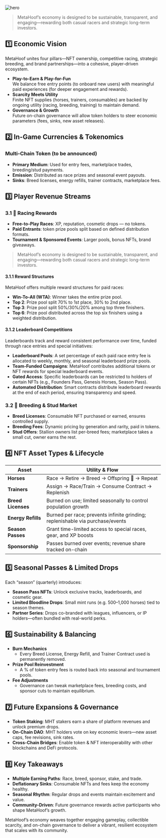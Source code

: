 ![hero](/img/banners/GAME_ECONOMY.png)

> MetaHoof’s economy is designed to be sustainable, transparent, and engaging—rewarding both casual racers and strategic long-term investors.

## 1️⃣ Economic Vision

MetaHoof unites four pillars—NFT ownership, competitive racing, strategic breeding, and brand partnerships—into a cohesive, player-driven ecosystem.

- **Play-to-Earn & Play-for-Fun**  
  We balance free entry points (to onboard new users) with meaningful paid experiences (for deeper engagement and rewards).
- **Scarcity Meets Utility**  
  Finite NFT supplies (horses, trainers, consumables) are backed by ongoing utility (racing, breeding, training) to maintain demand.
- **Governance & Growth**  
  Future on-chain governance will allow token holders to steer economic parameters (fees, sinks, new asset releases).

## 2️⃣ In-Game Currencies & Tokenomics

### Multi-Chain Token (to be announced)

- **Primary Medium**: Used for entry fees, marketplace trades, breeding/stud payments.
- **Emission**: Distributed as race prizes and seasonal event payouts.
- **Sinks**: Breed licenses, energy refills, trainer contracts, marketplace fees.

## 3️⃣ Player Revenue Streams

### 3.1 🔹 Racing Rewards

- **Free-to-Play Races**: XP, reputation, cosmetic drops — no tokens.
- **Paid Entrants**: token prize pools split based on defined distribution formats.
- **Tournament & Sponsored Events**: Larger pools, bonus NFTs, brand giveaways.

> MetaHoof’s economy is designed to be sustainable, transparent, and engaging—rewarding both casual racers and strategic long-term investors.

#### 3.1.1 Reward Structures

MetaHoof offers multiple reward structures for paid races:

- **Win-To-All (WTA)**: Winner takes the entire prize pool.
- **Top 2**: Prize pool split 70% to 1st place, 30% to 2nd place.
- **Top 3**: Prize pool split 50%/30%/20% among top three finishers.
- **Top 6**: Prize pool distributed across the top six finishers using a weighted distribution.

#### 3.1.2 Leaderboard Competitions

Leaderboards track and reward consistent performance over time, funded through race entries and special initiatives:

- **Leaderboard Pools**: A set percentage of each paid race entry fee is allocated to weekly, monthly, and seasonal leaderboard prize pools.
- **Team-Funded Campaigns**: MetaHoof contributes additional tokens or NFT rewards for special leaderboard events.
- **Gated Access**: Specific leaderboards can be restricted to holders of certain NFTs (e.g., Founders Pass, Genesis Horses, Season Pass).
- **Automated Distribution**: Smart contracts distribute leaderboard rewards at the end of each period, ensuring transparency and speed.

### 3.2 🔹 Breeding & Stud Market

- **Breed Licenses**: Consumable NFT purchased or earned, ensures controlled supply.
- **Breeding Fees**: Dynamic pricing by generation and rarity, paid in tokens.
- **Stud Offers**: Stallion owners list per-breed fees; marketplace takes a small cut, owner earns the rest.

## 4️⃣ NFT Asset Types & Lifecycle

| Asset              | Utility & Flow                                                                 |
| ------------------ | ------------------------------------------------------------------------------ |
| **Horses**         | Race → Retire → Breed → Offspring 🎁 → Repeat                                  |
| **Trainers**       | Assign → Race/Train → Consume Contract → Replenish                             |
| **Breed Licenses** | Burned on use; limited seasonally to control population growth                 |
| **Energy Refills** | Burned per race; prevents infinite grinding; replenishable via purchase/events |
| **Season Passes**  | Grant time-limited access to special races, gear, and XP boosts                |
| **Sponsorship**    | Passes burned over events; revenue share tracked on-chain                      |

## 5️⃣ Seasonal Passes & Limited Drops

Each “season” (quarterly) introduces:

- **Season Pass NFTs**: Unlock exclusive tracks, leaderboards, and cosmetic gear.
- **Limited Bloodline Drops**: Small mint runs (e.g. 500–1,000 horses) tied to season themes.
- **Partner Series**: Drops co-branded with leagues, influencers, or IP holders—often bundled with real-world perks.

## 6️⃣ Sustainability & Balancing

- **Burn Mechanics**
  - Every Breed License, Energy Refill, and Trainer Contract used is permanently removed.
- **Prize Pool Reinvestment**
  - A % of token entry fees is routed back into seasonal and tournament pools.
- **Fee Adjustments**
  - Governance can tweak marketplace fees, breeding costs, and sponsor cuts to maintain equilibrium.

## 7️⃣ Future Expansions & Governance

- **Token Staking**: MHT stakers earn a share of platform revenues and unlock premium drops.
- **On-Chain DAO**: MHT holders vote on key economic levers—new asset caps, fee revisions, sink rates.
- **Cross-Chain Bridges**: Enable token & NFT interoperability with other blockchains and DeFi protocols.

## 8️⃣ Key Takeaways

- **Multiple Earning Paths**: Race, breed, sponsor, stake, and trade.
- **Deflationary Sinks**: Consumable NFTs and fees keep the economy healthy.
- **Seasonal Rhythm**: Regular drops and events maintain excitement and value.
- **Community-Driven**: Future governance rewards active participants who shape MetaHoof’s growth.

MetaHoof’s economy weaves together engaging gameplay, collectible scarcity, and on-chain governance to deliver a vibrant, resilient ecosystem that scales with its community.
